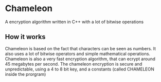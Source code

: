 # Chameleon
A encryption algorithm written in C++ with a lot of bitwise operations

## How it works
Chameleon is based on the fact that characters can be seen as numbers. It also uses a lot of bitwise operators and simple mathematical operations.
Chameleon is also a very fast encryption algorithm, that can ecrypt around 45 megabytes per second.
The chameleon encryption is secure and unpredictable, using a 4 to 8 bit key, and a constants (called CHAMELEON inside the prorgram)
